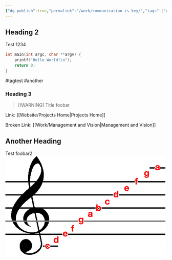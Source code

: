 ```yaml
---
{"dg-publish":true,"permalink":"/work/communication-is-key/","tags":["opinion","experience"],"created":"2025-05-11T17:42:31.700+02:00","updated":"2025-05-24T11:35:14.670+02:00"}
---
```




## Heading 2
Test 1234
```C
int main(int argc, char **argv) {
	printf("Hello World!\n");
	return 0;
}
```
#tagtest #another
### Heading 3
> [!WARNING] Title
> foobar

Link: [[Website/Projects Home\|Projects Home]]

Broken Link: [[Work/Management and Vision\|Management and Vision]]

## Another Heading
Test foobar2
![g-schluessel.jpg](/img/user/attachments/g-schluessel.jpg)
